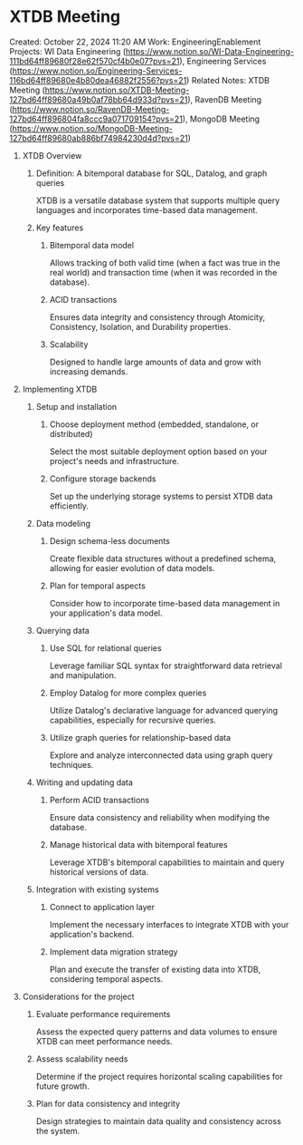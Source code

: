 # XTDB Meeting

Created: October 22, 2024 11:20 AM
Work: EngineeringEnablement
Projects: WI Data Engineering (https://www.notion.so/WI-Data-Engineering-111bd64ff89680f28e62f570cf4b0e07?pvs=21), Engineering Services (https://www.notion.so/Engineering-Services-116bd64ff89680e4b80dea46882f2556?pvs=21)
Related Notes: XTDB Meeting (https://www.notion.so/XTDB-Meeting-127bd64ff89680a49b0af78bb64d933d?pvs=21), RavenDB Meeting (https://www.notion.so/RavenDB-Meeting-127bd64ff896804fa8ccc9a071709154?pvs=21), MongoDB Meeting (https://www.notion.so/MongoDB-Meeting-127bd64ff89680ab886bf74984230d4d?pvs=21)

1. XTDB Overview
    1. Definition: A bitemporal database for SQL, Datalog, and graph queries
        
        XTDB is a versatile database system that supports multiple query languages and incorporates time-based data management.
        
    2. Key features
        1. Bitemporal data model
            
            Allows tracking of both valid time (when a fact was true in the real world) and transaction time (when it was recorded in the database).
            
        2. ACID transactions
            
            Ensures data integrity and consistency through Atomicity, Consistency, Isolation, and Durability properties.
            
        3. Scalability
            
            Designed to handle large amounts of data and grow with increasing demands.
            
2. Implementing XTDB
    1. Setup and installation
        1. Choose deployment method (embedded, standalone, or distributed)
            
            Select the most suitable deployment option based on your project's needs and infrastructure.
            
        2. Configure storage backends
            
            Set up the underlying storage systems to persist XTDB data efficiently.
            
    2. Data modeling
        1. Design schema-less documents
            
            Create flexible data structures without a predefined schema, allowing for easier evolution of data models.
            
        2. Plan for temporal aspects
            
            Consider how to incorporate time-based data management in your application's data model.
            
    3. Querying data
        1. Use SQL for relational queries
            
            Leverage familiar SQL syntax for straightforward data retrieval and manipulation.
            
        2. Employ Datalog for more complex queries
            
            Utilize Datalog's declarative language for advanced querying capabilities, especially for recursive queries.
            
        3. Utilize graph queries for relationship-based data
            
            Explore and analyze interconnected data using graph query techniques.
            
    4. Writing and updating data
        1. Perform ACID transactions
            
            Ensure data consistency and reliability when modifying the database.
            
        2. Manage historical data with bitemporal features
            
            Leverage XTDB's bitemporal capabilities to maintain and query historical versions of data.
            
    5. Integration with existing systems
        1. Connect to application layer
            
            Implement the necessary interfaces to integrate XTDB with your application's backend.
            
        2. Implement data migration strategy
            
            Plan and execute the transfer of existing data into XTDB, considering temporal aspects.
            
3. Considerations for the project
    1. Evaluate performance requirements
        
        Assess the expected query patterns and data volumes to ensure XTDB can meet performance needs.
        
    2. Assess scalability needs
        
        Determine if the project requires horizontal scaling capabilities for future growth.
        
    3. Plan for data consistency and integrity
        
        Design strategies to maintain data quality and consistency across the system.
